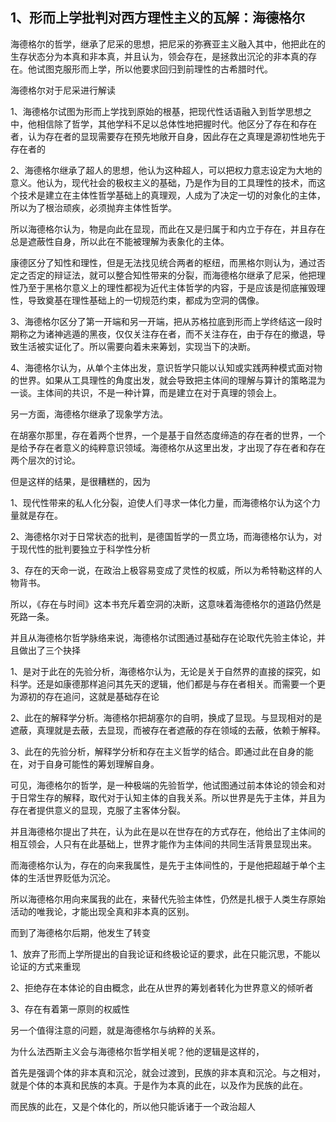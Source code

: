 <h2>1、形而上学批判对西方理性主义的瓦解：海德格尔</h2><p data-pid="fNwNzTfm">海德格尔的哲学，继承了尼采的思想，把尼采的弥赛亚主义融入其中，他把此在的生存状态分为本真和非本真，并且认为，领会存在，是拯救出沉沦的非本真的存在。他试图克服形而上学，所以他要求回归到前理性的古希腊时代。</p><p data-pid="GLuPZua2">海德格尔对于尼采进行解读</p><p data-pid="aUEaeUrY">1、海德格尔试图为形而上学找到原始的根基，把现代性话语融入到哲学思想之中，他相信除了哲学，其他学科不足以总体性地把握时代。他区分了存在和存在者，认为存在者的显现需要存在预先地敞开自身，因此存在之真理是源初性地先于存在者的</p><p data-pid="t6ChmGey">2、海德格尔继承了超人的思想，他认为这种超人，可以把权力意志设定为大地的意义。他认为，现代社会的极权主义的基础，乃是作为目的工具理性的技术，而这个技术是建立在主体性哲学基础上的真理观，人成为了决定一切的对象化的主体，所以为了根治顽疾，必须抛弃主体性哲学。</p><p data-pid="WlDr2lqX">所以海德格尔认为，物是向此在显现，而此在又是归属于和内立于存在，并且存在总是遮蔽性自身，所以此在不能被理解为表象化的主体。</p><p data-pid="pzfhCELW">康德区分了知性和理性，但是无法找见统合两者的枢纽，而黑格尔则认为，通过否定之否定的辩证法，就可以整合知性带来的分裂，而海德格尔继承了尼采，他把理性乃至于黑格尔意义上的理性都视为近代主体哲学的内容，于是应该是彻底摧毁理性，导致奠基在理性基础上的一切规范约束，都成为空洞的偶像。</p><p data-pid="PNIZKfAX">3、海德格尔区分了第一开端和另一开端，把从苏格拉底到形而上学终结这一段时期称之为诸神逃遁的黑夜，仅仅关注存在者，而不关注存在，由于存在的撤退，导致生活被实证化了。所以需要向着未来筹划，实现当下的决断。</p><p data-pid="dXqm7PXz">4、海德格尔认为，从单个主体出发，意识哲学只能以认知或实践两种模式面对物的世界。如果从工具理性的角度出发，就会导致把主体间的理解与算计的策略混为一谈。主体间的共识，不是一种计算，而是建立在对于真理的领会上。</p><p data-pid="IVm5sFsl">另一方面，海德格尔继承了现象学方法。</p><p data-pid="0PgKevj1">在胡塞尔那里，存在着两个世界，一个是基于自然态度缔造的存在者的世界，一个是给予存在者意义的纯粹意识领域。海德格尔从这里出发，才出现了存在者和存在两个层次的讨论。</p><p data-pid="mlQnm7iJ">但是这样的结果，是很糟糕的，因为</p><p data-pid="l4pt2TMv">1、现代性带来的私人化分裂，迫使人们寻求一体化力量，而海德格尔认为这个力量就是存在。</p><p data-pid="kp198U5y">2、海德格尔对于日常状态的批判，是德国哲学的一贯立场，而海德格尔认为，对于现代性的批判要独立于科学性分析</p><p data-pid="3JHyZJ0B">3、存在的天命一说，在政治上极容易变成了灵性的权威，所以为希特勒这样的人物背书。</p><p data-pid="z5DMgHpD">所以，《存在与时间》这本书充斥着空洞的决断，这意味着海德格尔的道路仍然是死路一条。</p><p data-pid="4xArtPPM">并且从海德格尔哲学脉络来说，海德格尔试图通过基础存在论取代先验主体论，并且做出了三个抉择</p><p data-pid="l9Bp23WI">1、是对于此在的先验分析，海德格尔认为，无论是关于自然界的直接的探究，如科学。还是如康德那样追问其先天的逻辑，他们都是与存在者相关。而需要一个更为源初的存在追问，这就是基础存在论</p><p data-pid="Lj2i9IQp">2、此在的解释学分析。海德格尔把胡塞尔的自明，换成了显现。与显现相对的是遮蔽，真理就是去蔽，去显现，而被存在者遮蔽的存在领域的去蔽，依赖于解释。</p><p data-pid="_mtel6BJ">3、此在的先验分析，解释学分析和存在主义哲学的结合。即通过此在自身的能在，对于自身可能性的筹划理解自身。</p><p data-pid="9ifY2DGN">可见，海德格尔的哲学，是一种极端的先验哲学，他试图通过前本体论的领会和对于日常生存的解释，取代对于认知主体的自我关系。所以世界是先于主体，并且为存在者提供意义的显现，克服了主客体分裂。</p><p data-pid="_MtDYu3M">并且海德格尔提出了共在，认为此在是以在世存在的方式存在，他给出了主体间的相互领会，人只有在此基础上，世界才能作为主体间的共同生活背景显现出来。</p><p data-pid="sZO0dEeR">而海德格尔认为，存在的向来我属性，是先于主体间性的，于是他把超越于单个主体的生活世界贬低为沉沦。</p><p data-pid="-04S8AWH">所以海德格尔用向来属我的此在，来替代先验主体性，仍然是扎根于人类生存原始活动的唯我论，才能出现全真和非本真的区别。</p><p data-pid="SH3LgLwp">而到了海德格尔后期，他发生了转变</p><p data-pid="3KR56LJ8">1、放弃了形而上学所提出的自我论证和终极论证的要求，此在只能沉思，不能以论证的方式来重现</p><p data-pid="-pprkXuT">2、拒绝存在本体论的自由概念，此在从世界的筹划者转化为世界意义的倾听者</p><p data-pid="BtT0FCwY">3、存在有着第一原则的权威性</p><p data-pid="OqYbd0WQ">另一个值得注意的问题，就是海德格尔与纳粹的关系。</p><p data-pid="A4J9kxP9">为什么法西斯主义会与海德格尔哲学相关呢？他的逻辑是这样的，</p><p data-pid="2AkWXhCW">首先是强调个体的非本真和沉沦，就会过渡到，民族的非本真和沉沦。与之相对，就是个体的本真和民族的本真。于是作为本真的此在，以及作为民族的此在。</p><p data-pid="6isuMSZH">而民族的此在，又是个体化的，所以他只能诉诸于一个政治超人</p><p></p><p></p><p></p><p></p>